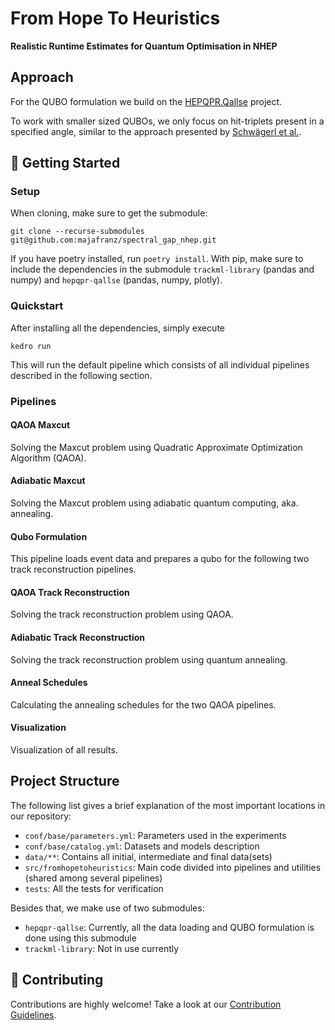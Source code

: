 # From Hope To Heuristics
**Realistic Runtime Estimates for Quantum Optimisation in NHEP**

## Approach

For the QUBO formulation we build on the [HEPQPR.Qallse](https://github.com/derlin/hepqpr-qallse) project.

<!-- TODO: add description -->

To work with smaller sized QUBOs, we only focus on hit-triplets present in a specified angle, similar to the approach presented by [Schwägerl et al.](https://arxiv.org/pdf/2303.13249).

## :rocket: Getting Started

### Setup

When cloning, make sure to get the submodule:
```
git clone --recurse-submodules git@github.com:majafranz/spectral_gap_nhep.git
```

If you have poetry installed, run `poetry install`.
With pip, make sure to include the dependencies in the submodule `trackml-library` (pandas and numpy) and `hepqpr-qallse` (pandas, numpy, plotly).


<!-- To get the data, head over to the [Kaggle TrackML Particle Tracking Challenge](https://www.kaggle.com/c/trackml-particle-identification/data) and download e.g. the `train_sample.zip` file which is a reduced version of the overall dataset.
Extract the data into a `dataset` folder, such that the structure is as follows:
```bash
\data\01_raw\event*-hits.csv
\data\01_raw\event*-particles.csv
\data\01_raw\event*-truth.csv
```
Head over to the [TrackML Library Repo](https://github.com/stroblme/trackml-library) for more details. -->

### Quickstart

After installing all the dependencies, simply execute
```
kedro run
```

This will run the default pipeline which consists of all individual pipelines described in the following section.

### Pipelines

#### QAOA Maxcut

Solving the Maxcut problem using Quadratic Approximate Optimization Algorithm (QAOA).

#### Adiabatic Maxcut

Solving the Maxcut problem using adiabatic quantum computing, aka. annealing.

#### Qubo Formulation

This pipeline loads event data and prepares a qubo for the following two track reconstruction pipelines.

#### QAOA Track Reconstruction

Solving the track reconstruction problem using QAOA.

#### Adiabatic Track Reconstruction

Solving the track reconstruction problem using quantum annealing.

#### Anneal Schedules

Calculating the annealing schedules for the two QAOA pipelines.

#### Visualization

Visualization of all results.

## Project Structure

The following list gives a brief explanation of the most important locations in our repository:
- `conf/base/parameters.yml`: Parameters used in the experiments
- `conf/base/catalog.yml`: Datasets and models description
- `data/**`: Contains all initial, intermediate and final data(sets)
- `src/fromhopetoheuristics`: Main code divided into pipelines and utilities (shared among several pipelines)
- `tests`: All the tests for verification

Besides that, we make use of two submodules:
- `hepqpr-qallse`: Currently, all the data loading and QUBO formulation is done using this submodule
- `trackml-library`: Not in use currently

## 🚧 Contributing

Contributions are highly welcome! Take a look at our [Contribution Guidelines](https://github.com/cirKITers/qml-essentials/blob/main/CONTRIBUTING.md).